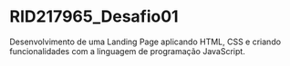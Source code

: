 # RID217965_Desafio01
Desenvolvimento de uma Landing Page aplicando HTML, CSS e criando funcionalidades com a linguagem de programação JavaScript.
